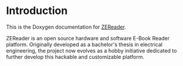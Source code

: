 # Introduction

This is the Doxygen documentation for [ZEReader].

ZEReader is an open source hardware and software E-Book Reader platform. Originally developed as a bachelor's thesis in electrical engineering, the project now evolves as a hobby initiative dedicated to further develop this hackable and customizable platform.

[ZEReader]: https://github.com/Allegra42/ZEReader
